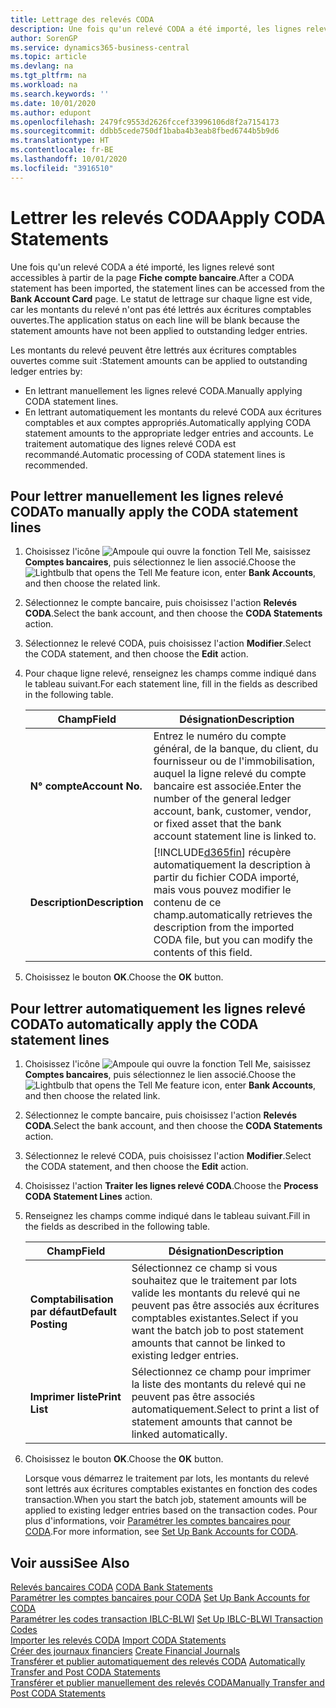 ```yaml
---
title: Lettrage des relevés CODA
description: Une fois qu'un relevé CODA a été importé, les lignes relevé sont accessibles à partir de la page Fiche compte bancaire. Le statut de lettrage sur chaque ligne est vide, car les montants du relevé n'ont pas été lettrés aux écritures comptables ouvertes.
author: SorenGP
ms.service: dynamics365-business-central
ms.topic: article
ms.devlang: na
ms.tgt_pltfrm: na
ms.workload: na
ms.search.keywords: ''
ms.date: 10/01/2020
ms.author: edupont
ms.openlocfilehash: 2479fc9553d2626fccef33996106d8f2a7154173
ms.sourcegitcommit: ddbb5cede750df1baba4b3eab8fbed6744b5b9d6
ms.translationtype: HT
ms.contentlocale: fr-BE
ms.lasthandoff: 10/01/2020
ms.locfileid: "3916510"
---
```

# <a name="apply-coda-statements"></a><span data-ttu-id="59b85-104">Lettrer les relevés CODA</span><span class="sxs-lookup"><span data-stu-id="59b85-104">Apply CODA Statements</span></span>
<span data-ttu-id="59b85-105">Une fois qu'un relevé CODA a été importé, les lignes relevé sont accessibles à partir de la page **Fiche compte bancaire**.</span><span class="sxs-lookup"><span data-stu-id="59b85-105">After a CODA statement has been imported, the statement lines can be accessed from the **Bank Account Card** page.</span></span> <span data-ttu-id="59b85-106">Le statut de lettrage sur chaque ligne est vide, car les montants du relevé n'ont pas été lettrés aux écritures comptables ouvertes.</span><span class="sxs-lookup"><span data-stu-id="59b85-106">The application status on each line will be blank because the statement amounts have not been applied to outstanding ledger entries.</span></span>  

<span data-ttu-id="59b85-107">Les montants du relevé peuvent être lettrés aux écritures comptables ouvertes comme suit :</span><span class="sxs-lookup"><span data-stu-id="59b85-107">Statement amounts can be applied to outstanding ledger entries by:</span></span>  

-   <span data-ttu-id="59b85-108">En lettrant manuellement les lignes relevé CODA.</span><span class="sxs-lookup"><span data-stu-id="59b85-108">Manually applying CODA statement lines.</span></span>  
-   <span data-ttu-id="59b85-109">En lettrant automatiquement les montants du relevé CODA aux écritures comptables et aux comptes appropriés.</span><span class="sxs-lookup"><span data-stu-id="59b85-109">Automatically applying CODA statement amounts to the appropriate ledger entries and accounts.</span></span> <span data-ttu-id="59b85-110">Le traitement automatique des lignes relevé CODA est recommandé.</span><span class="sxs-lookup"><span data-stu-id="59b85-110">Automatic processing of CODA statement lines is recommended.</span></span>  

## <a name="to-manually-apply-the-coda-statement-lines"></a><span data-ttu-id="59b85-111">Pour lettrer manuellement les lignes relevé CODA</span><span class="sxs-lookup"><span data-stu-id="59b85-111">To manually apply the CODA statement lines</span></span>  

1.  <span data-ttu-id="59b85-112">Choisissez l'icône ![Ampoule qui ouvre la fonction Tell Me](../../media/ui-search/search_small.png "Dites-moi ce que vous voulez faire"), saisissez **Comptes bancaires**, puis sélectionnez le lien associé.</span><span class="sxs-lookup"><span data-stu-id="59b85-112">Choose the ![Lightbulb that opens the Tell Me feature](../../media/ui-search/search_small.png "Tell me what you want to do") icon, enter **Bank Accounts**, and then choose the related link.</span></span>  
2.  <span data-ttu-id="59b85-113">Sélectionnez le compte bancaire, puis choisissez l'action **Relevés CODA**.</span><span class="sxs-lookup"><span data-stu-id="59b85-113">Select the bank account, and then choose the **CODA Statements** action.</span></span>  
3.  <span data-ttu-id="59b85-114">Sélectionnez le relevé CODA, puis choisissez l'action **Modifier**.</span><span class="sxs-lookup"><span data-stu-id="59b85-114">Select the CODA statement, and then choose the **Edit** action.</span></span>  
4.  <span data-ttu-id="59b85-115">Pour chaque ligne relevé, renseignez les champs comme indiqué dans le tableau suivant.</span><span class="sxs-lookup"><span data-stu-id="59b85-115">For each statement line, fill in the fields as described in the following table.</span></span>  

    |<span data-ttu-id="59b85-116">Champ</span><span class="sxs-lookup"><span data-stu-id="59b85-116">Field</span></span>|<span data-ttu-id="59b85-117">Désignation</span><span class="sxs-lookup"><span data-stu-id="59b85-117">Description</span></span>|  
    |---------------------------------|---------------------------------------|  
    |<span data-ttu-id="59b85-118">**N° compte**</span><span class="sxs-lookup"><span data-stu-id="59b85-118">**Account No.**</span></span>|<span data-ttu-id="59b85-119">Entrez le numéro du compte général, de la banque, du client, du fournisseur ou de l'immobilisation, auquel la ligne relevé du compte bancaire est associée.</span><span class="sxs-lookup"><span data-stu-id="59b85-119">Enter the number of the general ledger account, bank, customer, vendor, or fixed asset that the bank account statement line is linked to.</span></span>|  
    |<span data-ttu-id="59b85-120">**Description**</span><span class="sxs-lookup"><span data-stu-id="59b85-120">**Description**</span></span>|[!INCLUDE[d365fin](../../includes/d365fin_md.md)] <span data-ttu-id="59b85-121">récupère automatiquement la description à partir du fichier CODA importé, mais vous pouvez modifier le contenu de ce champ.</span><span class="sxs-lookup"><span data-stu-id="59b85-121">automatically retrieves the description from the imported CODA file, but you can modify the contents of this field.</span></span>|  

5.  <span data-ttu-id="59b85-122">Choisissez le bouton **OK**.</span><span class="sxs-lookup"><span data-stu-id="59b85-122">Choose the **OK** button.</span></span>  

## <a name="to-automatically-apply-the-coda-statement-lines"></a><span data-ttu-id="59b85-123">Pour lettrer automatiquement les lignes relevé CODA</span><span class="sxs-lookup"><span data-stu-id="59b85-123">To automatically apply the CODA statement lines</span></span>  

1.  <span data-ttu-id="59b85-124">Choisissez l'icône ![Ampoule qui ouvre la fonction Tell Me](../../media/ui-search/search_small.png "Dites-moi ce que vous voulez faire"), saisissez **Comptes bancaires**, puis sélectionnez le lien associé.</span><span class="sxs-lookup"><span data-stu-id="59b85-124">Choose the ![Lightbulb that opens the Tell Me feature](../../media/ui-search/search_small.png "Tell me what you want to do") icon, enter **Bank Accounts**, and then choose the related link.</span></span>  
2.  <span data-ttu-id="59b85-125">Sélectionnez le compte bancaire, puis choisissez l'action **Relevés CODA**.</span><span class="sxs-lookup"><span data-stu-id="59b85-125">Select the bank account, and then choose the **CODA Statements** action.</span></span>  
3.  <span data-ttu-id="59b85-126">Sélectionnez le relevé CODA, puis choisissez l'action **Modifier**.</span><span class="sxs-lookup"><span data-stu-id="59b85-126">Select the CODA statement, and then choose the **Edit** action.</span></span>  
4.  <span data-ttu-id="59b85-127">Choisissez l'action **Traiter les lignes relevé CODA**.</span><span class="sxs-lookup"><span data-stu-id="59b85-127">Choose the **Process CODA Statement Lines** action.</span></span>  
5.  <span data-ttu-id="59b85-128">Renseignez les champs comme indiqué dans le tableau suivant.</span><span class="sxs-lookup"><span data-stu-id="59b85-128">Fill in the fields as described in the following table.</span></span>  

    |<span data-ttu-id="59b85-129">Champ</span><span class="sxs-lookup"><span data-stu-id="59b85-129">Field</span></span>|<span data-ttu-id="59b85-130">Désignation</span><span class="sxs-lookup"><span data-stu-id="59b85-130">Description</span></span>|  
    |---------------------------------|---------------------------------------|  
    |<span data-ttu-id="59b85-131">**Comptabilisation par défaut**</span><span class="sxs-lookup"><span data-stu-id="59b85-131">**Default Posting**</span></span>|<span data-ttu-id="59b85-132">Sélectionnez ce champ si vous souhaitez que le traitement par lots valide les montants du relevé qui ne peuvent pas être associés aux écritures comptables existantes.</span><span class="sxs-lookup"><span data-stu-id="59b85-132">Select if you want the batch job to post statement amounts that cannot be linked to existing ledger entries.</span></span>|  
    |<span data-ttu-id="59b85-133">**Imprimer liste**</span><span class="sxs-lookup"><span data-stu-id="59b85-133">**Print List**</span></span>|<span data-ttu-id="59b85-134">Sélectionnez ce champ pour imprimer la liste des montants du relevé qui ne peuvent pas être associés automatiquement.</span><span class="sxs-lookup"><span data-stu-id="59b85-134">Select to print a list of statement amounts that cannot be linked automatically.</span></span>|  

6.  <span data-ttu-id="59b85-135">Choisissez le bouton **OK**.</span><span class="sxs-lookup"><span data-stu-id="59b85-135">Choose the **OK** button.</span></span>  

    <span data-ttu-id="59b85-136">Lorsque vous démarrez le traitement par lots, les montants du relevé sont lettrés aux écritures comptables existantes en fonction des codes transaction.</span><span class="sxs-lookup"><span data-stu-id="59b85-136">When you start the batch job, statement amounts will be applied to existing ledger entries based on the transaction codes.</span></span> <span data-ttu-id="59b85-137">Pour plus d'informations, voir [Paramétrer les comptes bancaires pour CODA](how-to-set-up-bank-accounts-for-coda.md).</span><span class="sxs-lookup"><span data-stu-id="59b85-137">For more information, see [Set Up Bank Accounts for CODA](how-to-set-up-bank-accounts-for-coda.md).</span></span>

## <a name="see-also"></a><span data-ttu-id="59b85-138">Voir aussi</span><span class="sxs-lookup"><span data-stu-id="59b85-138">See Also</span></span>  
 <span data-ttu-id="59b85-139">[Relevés bancaires CODA](coda-bank-statements.md) </span><span class="sxs-lookup"><span data-stu-id="59b85-139">[CODA Bank Statements](coda-bank-statements.md) </span></span>  
 <span data-ttu-id="59b85-140">[Paramétrer les comptes bancaires pour CODA](how-to-set-up-bank-accounts-for-coda.md) </span><span class="sxs-lookup"><span data-stu-id="59b85-140">[Set Up Bank Accounts for CODA](how-to-set-up-bank-accounts-for-coda.md) </span></span>  
 <span data-ttu-id="59b85-141">[Paramétrer les codes transaction IBLC-BLWI](how-to-set-up-iblc-blwi-transaction-codes.md) </span><span class="sxs-lookup"><span data-stu-id="59b85-141">[Set Up IBLC-BLWI Transaction Codes](how-to-set-up-iblc-blwi-transaction-codes.md) </span></span>  
 <span data-ttu-id="59b85-142">[Importer les relevés CODA](how-to-import-coda-statements.md) </span><span class="sxs-lookup"><span data-stu-id="59b85-142">[Import CODA Statements](how-to-import-coda-statements.md) </span></span>  
 <span data-ttu-id="59b85-143">[Créer des journaux financiers](how-to-create-financial-journals.md) </span><span class="sxs-lookup"><span data-stu-id="59b85-143">[Create Financial Journals](how-to-create-financial-journals.md) </span></span>  
 <span data-ttu-id="59b85-144">[Transférer et publier automatiquement des relevés CODA](how-to-automatically-transfer-and-post-coda-statements.md) </span><span class="sxs-lookup"><span data-stu-id="59b85-144">[Automatically Transfer and Post CODA Statements](how-to-automatically-transfer-and-post-coda-statements.md) </span></span>  
 [<span data-ttu-id="59b85-145">Transférer et publier manuellement des relevés CODA</span><span class="sxs-lookup"><span data-stu-id="59b85-145">Manually Transfer and Post CODA Statements</span></span>](how-to-manually-transfer-and-post-coda-statements.md)
